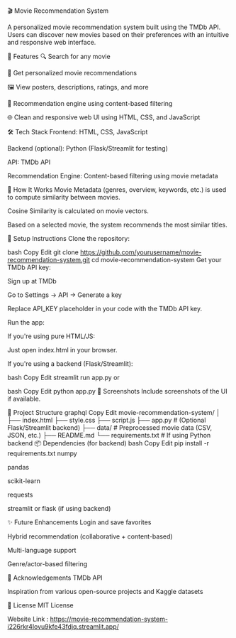 🎬 Movie Recommendation System


A personalized movie recommendation system built using the TMDb API. Users can discover new movies based on their preferences with an intuitive and responsive web interface.

🚀 Features
🔍 Search for any movie

🎯 Get personalized movie recommendations

🖼️ View posters, descriptions, ratings, and more

🧠 Recommendation engine using content-based filtering

🌐 Clean and responsive web UI using HTML, CSS, and JavaScript

🛠️ Tech Stack
Frontend: HTML, CSS, JavaScript

Backend (optional): Python (Flask/Streamlit for testing)

API: TMDb API

Recommendation Engine: Content-based filtering using movie metadata

🧩 How It Works
Movie Metadata (genres, overview, keywords, etc.) is used to compute similarity between movies.

Cosine Similarity is calculated on movie vectors.

Based on a selected movie, the system recommends the most similar titles.

📝 Setup Instructions
Clone the repository:

bash
Copy
Edit
git clone https://github.com/yourusername/movie-recommendation-system.git
cd movie-recommendation-system
Get your TMDb API key:

Sign up at TMDb

Go to Settings → API → Generate a key

Replace API_KEY placeholder in your code with the TMDb API key.

Run the app:

If you're using pure HTML/JS:

Just open index.html in your browser.

If you're using a backend (Flask/Streamlit):

bash
Copy
Edit
streamlit run app.py
or

bash
Copy
Edit
python app.py
📸 Screenshots
Include screenshots of the UI if available.

📁 Project Structure
graphql
Copy
Edit
movie-recommendation-system/
│
├── index.html
├── style.css
├── script.js
├── app.py                 # (Optional Flask/Streamlit backend)
├── data/                  # Preprocessed movie data (CSV, JSON, etc.)
├── README.md
└── requirements.txt       # If using Python backend
📦 Dependencies (for backend)
bash
Copy
Edit
pip install -r requirements.txt
numpy

pandas

scikit-learn

requests

streamlit or flask (if using backend)

✨ Future Enhancements
Login and save favorites

Hybrid recommendation (collaborative + content-based)

Multi-language support

Genre/actor-based filtering

🙌 Acknowledgements
TMDb API

Inspiration from various open-source projects and Kaggle datasets

📄 License
MIT License


Website Link : https://movie-recommendation-system-i226rkr4lovu9kfe43fdjq.streamlit.app/


